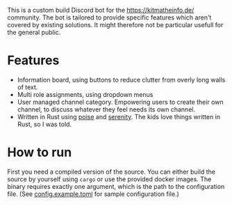This is a custom build Discord bot for the https://kitmatheinfo.de/ community. The bot is tailored to provide specific features which aren't covered by existing solutions. It might therefore not be particular usefull for the general public.

# Features
* Information board, using buttons to reduce clutter from overly long walls of text.
* Multi role assignments, using dropdown menus
* User managed channel category. Empowering users to create their own channel, to discuss whatever they feel needs its own channel.
* Written in Rust using [poise](https://github.com/kangalioo/poise) and [serenity](https://github.com/serenity-rs/serenity). The kids love things written in Rust, so I was told.

# How to run
First you need a compiled version of the source. You can either build the source by yourself using `cargo` or use the provided docker images. The binary requires exactly one argument, which is the path to the configuration file. (See [config.example.toml](config.example.toml) for sample configuration file.)
